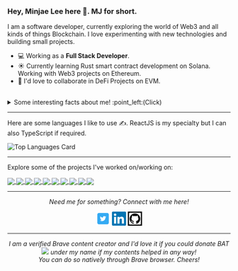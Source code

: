 
<!--
**mj221/mj221** is a ✨ _special_ ✨ repository because its `README.md` (this file) appears on your GitHub profile.

Here are some ideas to get you started:

- 🔭 I’m currently working on ...
- 🌱 I’m currently learning ...
- 👯 I’m looking to collaborate on ...
- 🤔 I’m looking for help with ...
- 💬 Ask me about ...
- 📫 How to reach me: ...
- 😄 Pronouns: ...
- ⚡ Fun fact: ...
-->
### Hey, Minjae Lee here 👋. MJ for short.
I am a software developer, currently exploring the world of Web3 and all kinds of things Blockchain. I love experimenting with new technologies and building small projects.

- 💻 Working as a **Full Stack Developer**.
- ☀️ Currently learning Rust smart contract development on Solana. Working with Web3 projects on Ethereum.
- 👯 I'd love to collaborate in DeFi Projects on EVM.
 <br>
<details>
  <summary>Some interesting facts about me! :point_left:(Click)</summary>
  <br>
  
  - In the mean time, I do Cryptocurrency and Forex trading.
 
  - Always in constant look out for rare Gems⭐️ (investments) in the Blockchain space. Regularly looking into hot narrative plays and potential disruptors in fintech. 
  
  - Fascinated by long-term potential of NFTs and Metaverses. 

  - Currently reading Manga and Detective and Mystery Novels.

  - Watch Cryptocurrency and Blockchain podcasts during the day. Watch documentaries about Space, Cosmos and Astronomy every night.

![My github stats](https://github-readme-stats.vercel.app/api?username=mj221&show_icons=true&theme=radical)
  
</details>

<hr>

Here are some languages I like to use ✍️. ReactJS is my specialty but I can also TypeScript if required.

![Top Languages Card](https://github-readme-stats.vercel.app/api/top-langs/?username=mj221&layout=compact&theme=radical&langs_count=6&hide=html,php,css,haskell,visual%20basic,scss,vue)

<hr>

Explore some of the projects I've worked on/working on:

<a href="https://github.com/mj221/metagram">
  <img align="center" src="https://github-readme-stats.vercel.app/api/pin/?username=mj221&repo=metagram&show_owner=true&theme=radical" />
</a>
<a href="https://github.com/mj221/git-exchange">
  <img align="center" src="https://github-readme-stats.vercel.app/api/pin/?username=mj221&repo=gix-exchange&show_owner=true&theme=radical" />
</a>
<a href="https://github.com/mj221/yield-aggregator">
  <img align="center" src="https://github-readme-stats.vercel.app/api/pin/?username=mj221&repo=yield-aggregator&show_owner=true&theme=radical" />
</a>
<a href="https://github.com/mj221/covid-shopper-app">
  <img align="center" src="https://github-readme-stats.vercel.app/api/pin/?username=mj221&repo=covid-shopper-app&show_owner=true&theme=radical" />
</a>
<a href="https://github.com/mj221/crowdfunding-master">
  <img align="center" src="https://github-readme-stats.vercel.app/api/pin/?username=mj221&repo=crowdfunding-master&show_owner=true&theme=radical" />
</a>
<a href="https://github.com/mj221/defi-farm">
  <img align="center" src="https://github-readme-stats.vercel.app/api/pin/?username=mj221&repo=defi-farm&show_owner=true&theme=radical" />
</a>
<a href="https://github.com/mj221/sweeter">
  <img align="center" src="https://github-readme-stats.vercel.app/api/pin/?username=mj221&repo=sweeter&show_owner=true&theme=radical" />
</a>
<a href="https://github.com/mj221/nft-minter-eth">
  <img align="center" src="https://github-readme-stats.vercel.app/api/pin/?username=mj221&repo=nft-minter-eth&show_owner=true&theme=radical" />
</a>
<a href="https://github.com/mj221/MelonDAO">
  <img align="center" src="https://github-readme-stats.vercel.app/api/pin/?username=mj221&repo=MelonDAO&show_owner=true&theme=radical" />
</a>
<a href="https://github.com/mj221/poi_token">
  <img align="center" src="https://github-readme-stats.vercel.app/api/pin/?username=mj221&repo=poi_token&show_owner=true&theme=radical" />
</a>



<hr>
<p align="center">
  <i>Need me for something? Connect with me here!</i>
<p align="center">
    <a href="https://twitter.com/mjkid221" alt="Twitter"><img src="https://github.com/mj221/mj221/blob/main/twitter.png"></a>
    <a href="https://www.linkedin.com/in/minjae-mj-lee-23695918b/" alt="Linkedin"><img src="https://github.com/mj221/mj221/blob/main/linkedin.png"></a>
    <a href="https://github.com/mj221" alt="GitHub"><img src="https://github.com/mj221/mj221/blob/main/git-logo2.png"></a>
</p>
</p>

<hr>

<p align="center">
 <i>I am a verified Brave content creator and I'd love it if you could donate BAT<a href="https://brave.com" target="_blank" rel="noopener noreferrer"><img height="20" src="https://user-images.githubusercontent.com/50122869/156511265-5a829ed3-3dfd-41c0-bc82-919b8203022f.png"></a>&nbsp;under my name if my contents helped in any way! <br/>You can do so natively through Brave browser. Cheers! 
 </i>
<p align="center">

